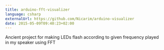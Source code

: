 ```yaml
---
title: arduino-fft-visualizer
language: csharp
externalUrl: https://github.com/Nicarim/arduino-visualizer
date: 2015-05-09T09:40:23+02:00
---
```

Ancient project for making LEDs flash according to given frequency played in my speaker using FFT

